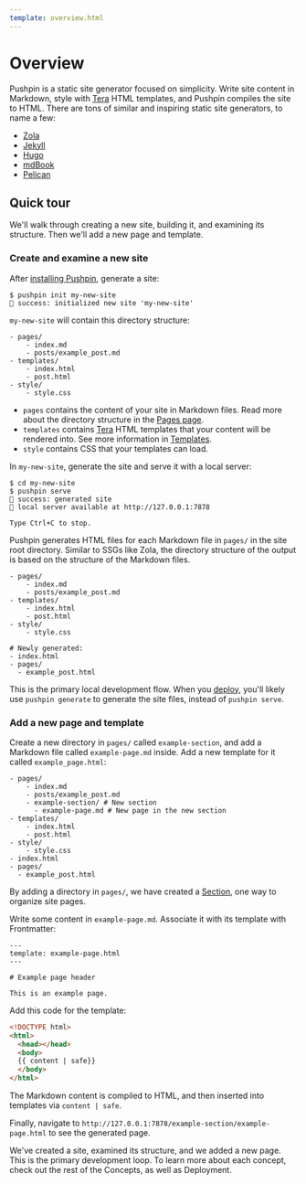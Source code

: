 ```yaml
---
template: overview.html
---
```


# Overview

Pushpin is a static site generator focused on simplicity. Write site content in Markdown, style with [Tera](https://keats.github.io/tera/docs/) HTML templates, and Pushpin compiles the site to HTML. There are tons of similar  and inspiring static site generators, to name a few:

- [Zola](https://www.getzola.org/)
- [Jekyll](https://jekyllrb.com/)
- [Hugo](https://gohugo.io/)
- [mdBook](https://rust-lang.github.io/mdBook/)
- [Pelican](https://getpelican.com/)

## Quick tour

We'll walk through creating a new site, building it, and examining its structure. Then we'll add a new page and template.

### Create and examine a new site

After [installing Pushpin](installation.html), generate a site:

```
$ pushpin init my-new-site
📌 success: initialized new site 'my-new-site'
```

`my-new-site` will contain this directory structure:

```
- pages/
    - index.md
    - posts/example_post.md
- templates/
    - index.html
    - post.html
- style/
    - style.css
```

- `pages` contains the content of your site in Markdown files. Read more about the directory structure in the [Pages page](../02-concepts/pages.html).
- `templates` contains [Tera](https://keats.github.io/tera/docs/) HTML templates that your content will be rendered into. See more information in [Templates](../02-concepts/templates.html).
- `style` contains CSS that your templates can load.

In `my-new-site`, generate the site and serve it with a local server:

```
$ cd my-new-site
$ pushpin serve
📌 success: generated site
📌 local server available at http://127.0.0.1:7878

Type Ctrl+C to stop.
```

Pushpin generates HTML files for each Markdown file in `pages/` in the site root directory. Similar to SSGs like Zola, the directory structure of the output is based on the structure of the Markdown files.

```
- pages/
    - index.md
    - posts/example_post.md
- templates/
    - index.html
    - post.html
- style/
    - style.css

# Newly generated:
- index.html
- pages/
  - example_post.html
```

This is the primary local development flow. When you [deploy](../03-deployment/gitHub-pages.html), you'll likely use `pushpin generate` to generate the site files, instead of `pushpin serve`.

### Add a new page and template

Create a new directory in `pages/` called `example-section`, and add a Markdown file called `example-page.md` inside. Add a new template for it called `example_page.html`:

```
- pages/
    - index.md
    - posts/example_post.md
    - example-section/ # New section
      - example-page.md # New page in the new section
- templates/
    - index.html
    - post.html
- style/
    - style.css
- index.html
- pages/
  - example_post.html
```

By adding a directory in `pages/`, we have created a [Section](../concepts/sections.html), one way to organize site pages.

Write some content in `example-page.md`. Associate it with its template with Frontmatter:

```
---
template: example-page.html
---

# Example page header

This is an example page.
```

Add this code for the template:

```html
<!DOCTYPE html>
<html>
  <head></head>
  <body>
  {{ content | safe}}
  </body>
</html>
```

The Markdown content is compiled to HTML, and then inserted into templates via `content | safe`.

Finally, navigate to `http://127.0.0.1:7878/example-section/example-page.html` to see the generated page.

We've created a site, examined its structure, and we added a new page. This is the primary development loop. To learn more about each concept, check out the rest of the Concepts, as well as Deployment.

